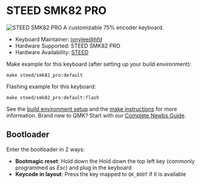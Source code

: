# STEED SMK82 PRO
![STEED SMK82 PRO](https://cdn.shopifycdn.net/s/files/1/0809/0550/3006/files/SMK82WARCTIC.jpg?v=1701773689&width=1000)
A customizable 75% encoder keyboard.

* Keyboard Maintainer: [jonylee@hfd](https://github.com/jonylee1986)
* Hardware Supported: STEED SMK82 PRO
* Hardware Availability: [STEED](https://steed.sg/products/smk82)

Make example for this keyboard (after setting up your build environment):

    make steed/smk82_pro:default

Flashing example for this keyboard:

    make steed/smk82_pro:default:flash
    
See the [build environment setup](https://docs.qmk.fm/#/getting_started_build_tools) and the [make instructions](https://docs.qmk.fm/#/getting_started_make_guide) for more information. Brand new to QMK? Start with our [Complete Newbs Guide](https://docs.qmk.fm/#/newbs).

## Bootloader

Enter the bootloader in 2 ways:

* **Bootmagic reset**: Hold down the Hold down the top left key (commonly programmed as *Esc*) and plug in the keyboard
* **Keycode in layout**: Press the key mapped to `QK_BOOT` if it is available
